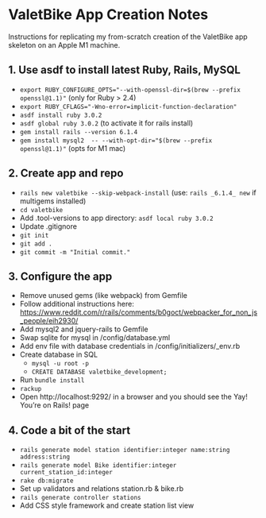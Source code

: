 # ValetBike App Creation Notes
Instructions for replicating my from-scratch creation of the ValetBike app skeleton on an Apple M1 machine.

## 1. Use asdf to install latest Ruby, Rails, MySQL
- `export RUBY_CONFIGURE_OPTS="--with-openssl-dir=$(brew --prefix openssl@1.1)"` (only for Ruby > 2.4)
- `export RUBY_CFLAGS="-Wno-error=implicit-function-declaration"`
- `asdf install ruby 3.0.2`
- `asdf global ruby 3.0.2` (to activate it for rails install)
- `gem install rails --version 6.1.4`
- `gem install mysql2  -- --with-opt-dir="$(brew --prefix openssl@1.1)"` (opts for M1 mac)

## 2. Create app and repo
- `rails new valetbike --skip-webpack-install` (use: `rails _6.1.4_ new` if multigems installed)
- `cd valetbike`
- Add .tool-versions to app directory: `asdf local ruby 3.0.2`
- Update .gitignore
- `git init`
- `git add .`
- `git commit -m "Initial commit."`

## 3. Configure the app
- Remove unused gems (like webpack) from Gemfile
- Follow additional instructions here:   
  https://www.reddit.com/r/rails/comments/b0goct/webpacker_for_non_js_people/eih2930/
- Add mysql2 and jquery-rails to Gemfile
- Swap sqlite for mysql in /config/database.yml
- Add env file with database credentials in /config/initializers/_env.rb
- Create database in SQL
  - `mysql -u root -p`
  - `CREATE DATABASE valetbike_development;`
- Run `bundle install`
- `rackup`
- Open http://localhost:9292/ in a browser and you should see the Yay! You’re on Rails! page

## 4. Code a bit of the start
- `rails generate model station identifier:integer name:string address:string`
- `rails generate model Bike identifier:integer current_station_id:integer`
- `rake db:migrate`
- Set up validators and relations station.rb & bike.rb
- `rails generate controller stations`
- Add CSS style framework and create station list view
